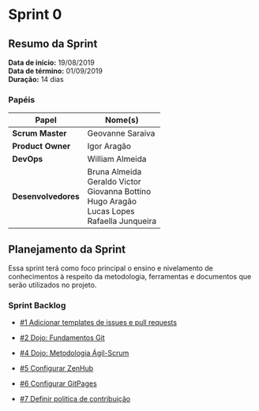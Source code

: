 # Sprint 0

## Resumo da Sprint

**Data de início:** 19/08/2019  
**Data de término:** 01/09/2019  
**Duração:** 14 dias  

### Papéis

|Papel|Nome(s)|
|--|--|
|**Scrum Master**|Geovanne Saraiva|
|**Product Owner**|Igor Aragão|
|**DevOps**|William Almeida|
|**Desenvolvedores**|Bruna Almeida </br> Geraldo Victor </br> Giovanna Bottino </br> Hugo Aragão </br> Lucas Lopes </br> Rafaella Junqueira|

## Planejamento da Sprint

Essa sprint terá como foco principal o ensino e nivelamento de conhecimentos à respeito da metodologia, ferramentas e documentos que serão utilizados no projeto.

### Sprint Backlog

- [#1 Adicionar templates de issues e pull requests](https://github.com/fga-eps-mds/2019.2-Grupo7/issues/1)

- [#2 Dojo: Fundamentos Git](https://github.com/fga-eps-mds/2019.2-Grupo7/issues/2)

- [#4 Dojo: Metodologia Ágil-Scrum](https://github.com/fga-eps-mds/2019.2-Grupo7/issues/4)

- [#5 Configurar ZenHub](https://github.com/fga-eps-mds/2019.2-Grupo7/issues/5)

- [#6 Configurar GitPages](https://github.com/fga-eps-mds/2019.2-Grupo7/issues/6)

- [#7 Definir política de contribuição](https://github.com/fga-eps-mds/2019.2-Grupo7/issues/7)
